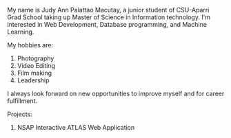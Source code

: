 My name is Judy Ann Palattao Macutay, a junior student of CSU-Aparri Grad School taking up Master of Science in Information technology.
I'm interested in Web Development, Database programming, and Machine Learning.

My hobbies are:
1. Photography
2. Video Editing
3. Film making
4. Leadership

I always look forward on new opportunities to improve myself and for career fulfillment.

Projects:
1. NSAP Interactive ATLAS Web Application
